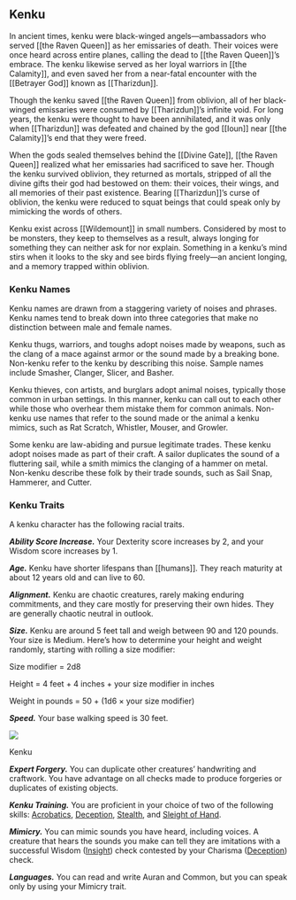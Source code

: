 ## Kenku

In ancient times, kenku were black-winged angels—ambassadors who served [[the Raven Queen]] as her emissaries of death. Their voices were once heard across entire planes, calling the dead to [[the Raven Queen]]’s embrace. The kenku likewise served as her loyal warriors in [[the Calamity]], and even saved her from a near-fatal encounter with the [[Betrayer God]] known as [[Tharizdun]].

Though the kenku saved [[the Raven Queen]] from oblivion, all of her black-winged emissaries were consumed by [[Tharizdun]]’s infinite void. For long years, the kenku were thought to have been annihilated, and it was only when [[Tharizdun]] was defeated and chained by the god [[Ioun]] near [[the Calamity]]’s end that they were freed.

When the gods sealed themselves behind the [[Divine Gate]], [[the Raven Queen]] realized what her emissaries had sacrificed to save her. Though the kenku survived oblivion, they returned as mortals, stripped of all the divine gifts their god had bestowed on them: their voices, their wings, and all memories of their past existence. Bearing [[Tharizdun]]’s curse of oblivion, the kenku were reduced to squat beings that could speak only by mimicking the words of others.

Kenku exist across [[Wildemount]] in small numbers. Considered by most to be monsters, they keep to themselves as a result, always longing for something they can neither ask for nor explain. Something in a kenku’s mind stirs when it looks to the sky and see birds flying freely—an ancient longing, and a memory trapped within oblivion.

### Kenku Names

Kenku names are drawn from a staggering variety of noises and phrases. Kenku names tend to break down into three categories that make no distinction between male and female names.

Kenku thugs, warriors, and toughs adopt noises made by weapons, such as the clang of a mace against armor or the sound made by a breaking bone. Non-kenku refer to the kenku by describing this noise. Sample names include Smasher, Clanger, Slicer, and Basher.

Kenku thieves, con artists, and burglars adopt animal noises, typically those common in urban settings. In this manner, kenku can call out to each other while those who overhear them mistake them for common animals. Non-kenku use names that refer to the sound made or the animal a kenku mimics, such as Rat Scratch, Whistler, Mouser, and Growler.

Some kenku are law-abiding and pursue legitimate trades. These kenku adopt noises made as part of their craft. A sailor duplicates the sound of a fluttering sail, while a smith mimics the clanging of a hammer on metal. Non-kenku describe these folk by their trade sounds, such as Sail Snap, Hammerer, and Cutter.

### Kenku Traits

A kenku character has the following racial traits.

_**Ability Score Increase.**_ Your Dexterity score increases by 2, and your Wisdom score increases by 1.

_**Age.**_ Kenku have shorter lifespans than [[humans]]. They reach maturity at about 12 years old and can live to 60.

_**Alignment.**_ Kenku are chaotic creatures, rarely making enduring commitments, and they care mostly for preserving their own hides. They are generally chaotic neutral in outlook.

_**Size.**_ Kenku are around 5 feet tall and weigh between 90 and 120 pounds. Your size is Medium. Here’s how to determine your height and weight randomly, starting with rolling a size modifier:

Size modifier = 2d8

Height = 4 feet + 4 inches + your size modifier in inches

Weight in pounds = 50 + (1d6 × your size modifier)

_**Speed.**_ Your base walking speed is 30 feet.

[![](https://media.dndbeyond.com/compendium-images/egtw/yDOyqyOocErRgYJK/04-11.png)](https://media.dndbeyond.com/compendium-images/egtw/yDOyqyOocErRgYJK/04-11.png)

Kenku

_**Expert Forgery.**_ You can duplicate other creatures’ handwriting and craftwork. You have advantage on all checks made to produce forgeries or duplicates of existing objects.

_**Kenku Training.**_ You are proficient in your choice of two of the following skills: [Acrobatics](https://www.dndbeyond.com/compendium/rules/basic-rules/using-ability-scores#Acrobatics), [Deception](https://www.dndbeyond.com/compendium/rules/basic-rules/using-ability-scores#Deception), [Stealth](https://www.dndbeyond.com/compendium/rules/basic-rules/using-ability-scores#Stealth), and [Sleight of Hand](https://www.dndbeyond.com/compendium/rules/basic-rules/using-ability-scores#SleightofHand).

_**Mimicry.**_ You can mimic sounds you have heard, including voices. A creature that hears the sounds you make can tell they are imitations with a successful Wisdom ([Insight](https://www.dndbeyond.com/compendium/rules/basic-rules/using-ability-scores#Insight)) check contested by your Charisma ([Deception](https://www.dndbeyond.com/compendium/rules/basic-rules/using-ability-scores#Deception)) check.

_**Languages.**_ You can read and write Auran and Common, but you can speak only by using your Mimicry trait.